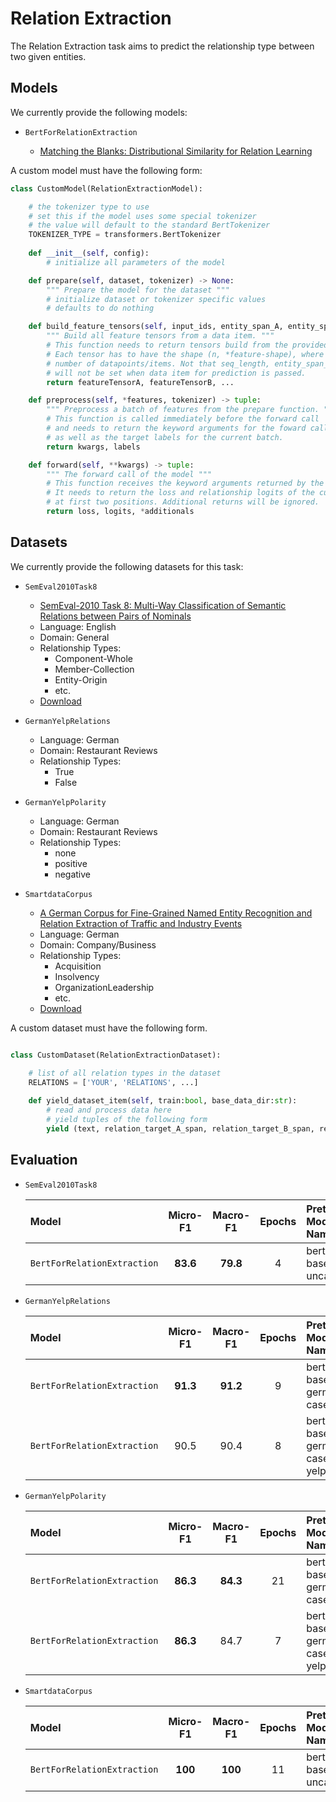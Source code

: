 # Relation Extraction

The Relation Extraction task aims to predict the relationship type between two given entities.


## Models

We currently provide the following models:

- `BertForRelationExtraction`

    - [Matching the Blanks: Distributional Similarity for Relation Learning](https://arxiv.org/abs/1906.03158)


A custom model must have the following form:
```python
class CustomModel(RelationExtractionModel):

    # the tokenizer type to use
    # set this if the model uses some special tokenizer
    # the value will default to the standard BertTokenizer
    TOKENIZER_TYPE = transformers.BertTokenizer
    
    def __init__(self, config):
        # initialize all parameters of the model

    def prepare(self, dataset, tokenizer) -> None:
        """ Prepare the model for the dataset """
        # initialize dataset or tokenizer specific values
        # defaults to do nothing

    def build_feature_tensors(self, input_ids, entity_span_A, entity_span_B, label, seq_length, tokenizer) -> list:
        """ Build all feature tensors from a data item. """
        # This function needs to return tensors build from the provided features. 
        # Each tensor has to have the shape (n, *feature-shape), where n is the
        # number of datapoints/items. Not that seq_length, entity_span_A and entity_span_B 
        # will not be set when data item for prediction is passed.
        return featureTensorA, featureTensorB, ...

    def preprocess(self, *features, tokenizer) -> tuple:
        """ Preprocess a batch of features from the prepare function. """
        # This function is called immediately before the forward call
        # and needs to return the keyword arguments for the foward call 
        # as well as the target labels for the current batch.
        return kwargs, labels

    def forward(self, **kwargs) -> tuple:
        """ The forward call of the model """
        # This function receives the keyword arguments returned by the preprocess function.
        # It needs to return the loss and relationship logits of the current batch 
        # at first two positions. Additional returns will be ignored.
        return loss, logits, *additionals

```

## Datasets

We currently provide the following datasets for this task:

- `SemEval2010Task8`
    - [SemEval-2010 Task 8: Multi-Way Classification of Semantic Relations between Pairs of Nominals](https://www.aclweb.org/anthology/S10-1006/)
    - Language: English
    - Domain: General
    - Relationship Types: 
        - Component-Whole
        - Member-Collection
        - Entity-Origin
        - etc.
    - [Download](http://alt.qcri.org/semeval2015/task12/index.php?id=data-and-tools)

- `GermanYelpRelations`
    - Language: German
    - Domain: Restaurant Reviews
    - Relationship Types:
        - True
        - False

- `GermanYelpPolarity`
    - Language: German
    - Domain: Restaurant Reviews
    - Relationship Types:
        - none
        - positive
        - negative

- `SmartdataCorpus`
    - [A German Corpus for Fine-Grained Named Entity Recognition and Relation Extraction of Traffic and Industry Events](https://www.dfki.de/web/forschung/projekte-publikationen/publikationen-uebersicht/publikation/9427/)
    - Language: German
    - Domain: Company/Business
    - Relationship Types:
        - Acquisition
        - Insolvency
        - OrganizationLeadership
        - etc.
    - [Download](https://github.com/DFKI-NLP/smartdata-corpus/tree/master/v2_20190802)

A custom dataset must have the following form.
```python

class CustomDataset(RelationExtractionDataset):
    
    # list of all relation types in the dataset
    RELATIONS = ['YOUR', 'RELATIONS', ...]

    def yield_dataset_item(self, train:bool, base_data_dir:str):
        # read and process data here
        # yield tuples of the following form 
        yield (text, relation_target_A_span, relation_target_B_span, relation_type)

```

## Evaluation

- `SemEval2010Task8`

    |              Model              |  Micro-F1  |  Macro-F1  | Epochs |   Pretrained Model Name      |
    | :------------------------------ | :--------: | :--------: | :----: | :--------------------------- |
    | `BertForRelationExtraction`     |  **83.6**  |  **79.8**  |   4    |  bert-base-uncased           |

- `GermanYelpRelations`

    |              Model              |  Micro-F1  |  Macro-F1  | Epochs |   Pretrained Model Name      |
    | :------------------------------ | :--------: | :--------: | :----: | :--------------------------- |
    | `BertForRelationExtraction`     |  **91.3**  |  **91.2**  |   9    |  bert-base-german-cased      |
    | `BertForRelationExtraction`     |    90.5    |    90.4    |   8    |  bert-base-german-cased-yelp |

- `GermanYelpPolarity`

    |              Model              |  Micro-F1  |  Macro-F1  | Epochs |   Pretrained Model Name      |
    | :------------------------------ | :--------: | :--------: | :----: | :--------------------------- |
    | `BertForRelationExtraction`     |  **86.3**  |  **84.3**  |   21   |  bert-base-german-cased      |
    | `BertForRelationExtraction`     |  **86.3**  |    84.7    |   7    |  bert-base-german-cased-yelp |

- `SmartdataCorpus`

    |              Model              |  Micro-F1  |  Macro-F1  | Epochs |   Pretrained Model Name      |
    | :------------------------------ | :--------: | :--------: | :----: | :--------------------------- |
    | `BertForRelationExtraction`     |   **100**  |   **100**  |   11   |  bert-base-uncased           |
